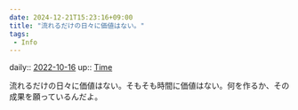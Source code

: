 ```yaml
---
date: 2024-12-21T15:23:16+09:00
title: "流れるだけの日々に価値はない。"
tags:
 - Info
---
```


daily:: [2022-10-16](Daily_Note/2022-10-16.md)
up:: [Time](../Bar/Novel/Topics/Time.md)

流れるだけの日々に価値はない。そもそも時間に価値はない。何を作るか、その成果を願っているんだよ。